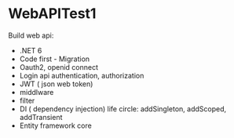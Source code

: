 # WebAPITest1

Build web api:
- .NET 6
- Code first - Migration
- Oauth2, openid connect
- Login api authentication, authorization
- JWT ( json web token)
- middlware
- filter
- DI ( dependency injection) life circle:
 addSingleton, addScoped, addTransient
- Entity framework core
